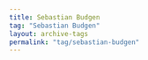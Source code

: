 ```yaml
---
title: Sebastian Budgen
tag: "Sebastian Budgen"
layout: archive-tags
permalink: "tag/sebastian-budgen"
---
```

